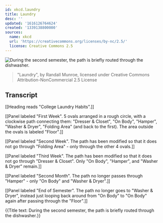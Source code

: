 ```yaml
---
id: xkcd.laundry
title: Laundry
desc: ''
updated: '1616126764624'
created: '1339138800000'
sources:
  name: xkcd
  url: 'https://creativecommons.org/licenses/by-nc/2.5/'
  license: Creative Commons 2.5
---
```

![During the second semester, the path is briefly routed through the dishwasher.](https://imgs.xkcd.com/comics/laundry.png)
> "Laundry", by Randall Munroe, licensed under Creative Commons Attribution-NonCommercial 2.5 License

## Transcript
[[Heading reads "College Laundry Habits".]]

[[Panel labeled "First Week". 5 ovals arranged in a rough circle, with a clockwise path connecting them: "Dresser & Closet", "On Body", "Hamper", "Washer & Dryer", "Folding Area" (and back to the first). The area outside the ovals is labeled "Floor".]]

[[Panel labeled "Second Week". The path has been modified so that it does not go through "Folding Area" - only through the other 4 ovals.]]

[[Panel labeled "Third Week". The path has been modified so that it does not go through "Dresser & Closet". Only "On Body", "Hamper", and "Washer & Dryer" remain.]]

[[Panel labeled "Second Month". The path no longer passes through "Hamper" - only "On Body" and "Washer & Dryer".]]

[[Panel labeled "End of Semester". The path no longer goes to "Washer & Dryer", instead just looping back around from "On Body" to "On Body" again after passing through the "Floor".]]

{{Title text: During the second semester, the path is briefly routed through the dishwasher.}}

